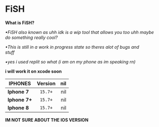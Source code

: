 # FiSH 

**What is FiSH?**

  _•FiSH also known as uhh idk is a wip
   tool that allows you too uhh maybe     
    do something really cool?_
 
 _•This is still in a work in progress
  state so theres alot of bugs and         
  stuff_
  
  _•yes i used replit so what (i am on my phone as im speaking rn)_

 **i will work it on xcode soon**

| IPHONES        | Version           | nil  |
| ------------- |:-------------:| -----:|
| **Iphone 7**      | `15.7+` | nil |
| **Iphone 7+**      | `15.7+`      |   nil |
| **Iphone 8** | `15.7+`      |    nil |

**IM NOT SURE ABOUT THE IOS VERSION**
